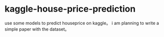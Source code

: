 # kaggle-house-price-prediction
use some models to predict houseprice on kaggle。
i am planning to write a simple paper with the dataset。

